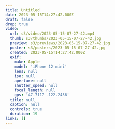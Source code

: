 ```yaml
---
title: Untitled
date: 2023-05-15T14:27:42.000Z
draft: false
drop: true
video:
  url: s3/video/2023-05-15-07-27-42.mp4
  thumb: s3/thumbs/2023-05-15-07-27-42.jpg
  preview: s3/previews/2023-05-15-07-27-42.jpg
  poster: s3/posters/2023-05-15-07-27-42.jpg
  created: 2023-05-15T14:27:42.000Z
  exif:
    make: Apple
    model: 'iPhone 12 mini'
    lens: null
    iso: null
    aperture: null
    shutter_speed: null
    focal_length: null
    gps: '47.7117 -122.2436'
  title: null
  caption: null
  controls: true
  duration: 19
links: []
---
```


